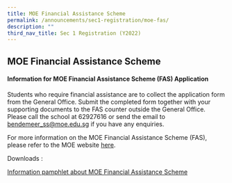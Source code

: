 ```yaml
---
title: MOE Financial Assistance Scheme
permalink: /announcements/sec1-registration/moe-fas/
description: ""
third_nav_title: Sec 1 Registration (Y2022)
---
```

## **MOE Financial Assistance Scheme**
#### Information for MOE Financial Assistance Scheme (FAS) Application

Students who require financial assistance are to collect the application form from the General Office.  Submit the completed form together with your supporting documents to the FAS counter outside the General Office. Please call the school at 62927616 or send the email to bendemeer_ss@moe.edu.sg if you have any enquiries.


For more information on the MOE Financial Assistance Scheme (FAS), please refer to the MOE website [here](https://www.moe.gov.sg/financial-matters/financial-assistance).

Downloads :

[Information pamphlet about MOE Financial Assistance Scheme](/files/2022%20MOE%20FAS%20Pamphlet.pdf)